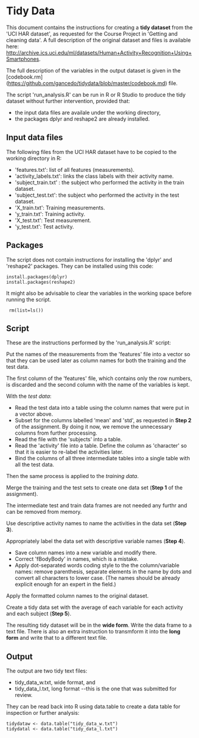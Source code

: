 # Tidy Data

This document contains the instructions for creating a **tidy dataset** from the 'UCI HAR dataset', as requested for the Course Project in 'Getting and cleaning data'. A full description of the original dataset and files is available here: http://archive.ics.uci.edu/ml/datasets/Human+Activity+Recognition+Using+Smartphones.

The full description of the variables in the output dataset is given in the [codebook.rm] (https://github.com/gancedo/tidydata/blob/master/codebook.md) file.

The script 'run_analysis.R' can be run in R or R Studio to produce the tidy dataset without further intervention, provided that: 
* the input data files are availale under the working directory,
* the packages dplyr and reshape2 are already installed.

## Input data files
The following files from the UCI HAR dataset have to be copied to the working directory in R:
* 'features.txt': list of all features (measurements).
* 'activity_labels.txt': links the class labels with their activity name.
* 'subject_train.txt' : the subject who performed the activity in the train dataset.
* 'subject_test.txt': the subject who performed the activity in the test dataset.
* 'X_train.txt': Training measurements.
* 'y_train.txt': Training activity.
* 'X_test.txt': Test measurement.
* 'y_test.txt': Test activity.

## Packages
The script does not contain instructions for installing the 'dplyr' and 'reshape2' packages. They can be installed using this code:
```{r}
install.packages(dplyr)
install.packages(reshape2)
```
It might also be advisable to clear the variables in the working space before running the script.
```{r}
 rm(list=ls())
 ```
## Script
These are the instructions performed by the 'run_analysis.R' script:

Put the names of the measurements from the 'features' file into a vector so that they can be used later as column names for both the training and the test data.

The first column of the 'features' file, which contains only the row numbers, is discarded and the second column with the name of the variables is kept.

With the *test data*: 
* Read the test data into a table using the column names that were put in a vector above.
* Subset for the columns labelled 'mean' and 'std', as requested in **Step 2** of the assignment. By doing it now, we remove the unnecessary columns from further processing.
* Read the file with the 'subjects' into a table.
* Read the 'activity' file into a table. Define the column as 'character' so that it is easier to re-label the activities later.
* Bind the columns of all three intermediate tables into a single table with all the test data.

Then the same process is applied to the *training data*. 

Merge the training and the test sets to create one data set (**Step 1** of the assignment).

The intermediate test and train data frames are not needed any furthr and can be removed from memory.

Use descriptive activity names to name the activities in the data set (**Step 3**).  

Appropriately label the data set with descriptive variable names (**Step 4**).
* Save column names into a new variable and modify there.
* Correct 'fBodyBody' in names, which is a mistake.
* Apply dot-separated words coding style to the the column/variable names: remove parenthesis, separate elements in the name by dots and convert all characters to lower case. (The names should be already explicit enough for an expert in the field.)

Apply the formatted column names to the original dataset.

Create a tidy data set with the average of each variable for each activity and each subject (**Step 5**).

The resulting tidy dataset will be in the **wide form**. Write the data frame to a text file. There is also an extra instruction to transmform it into the **long form** and write that to a different text file. 

## Output
The output are two tidy text files: 
* tidy\_data\_w.txt, wide format, and
* tidy\_data\_l.txt, long format --this is the one that was submitted for review.

They can be read back into R using data.table to create a data table for inspection or further analysis:
```{r}
tidydataw <- data.table("tidy_data_w.txt")
tidydatal <- data.table("tidy_data_l.txt") 
